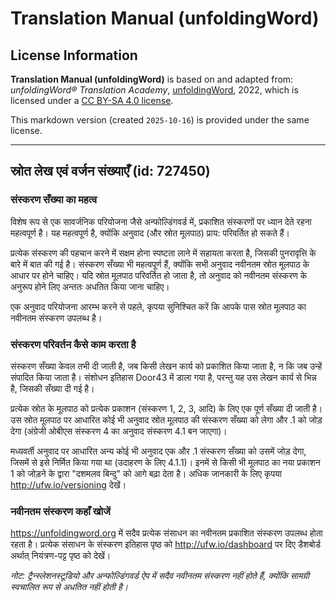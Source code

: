 # Translation Manual (unfoldingWord)

## License Information

**Translation Manual (unfoldingWord)** is based on and adapted from: _unfoldingWord® Translation Academy_, [unfoldingWord](https://unfoldingword.org/utw), 2022, which is licensed under a [CC BY-SA 4.0 license](https://creativecommons.org/licenses/by-sa/4.0/legalcode.en).

This markdown version (created `2025-10-16`) is provided under the same license.



--------------------------------

## स्रोत लेख एवं वर्जन संख्याएँ (id: 727450)

### संस्करण सँख्या का महत्व

विशेष रूप से एक सावर्जनिक परियोजना जैसे अन्फोल्डिंगवर्ड में, प्रकाशित संस्करणों पर ध्यान देते रहना महत्वपूर्ण है। यह महत्वपूर्ण है, क्योंकि अनुवाद (और स्रोत मूलपाठ) प्राय: परिवर्तित हो सकते हैं।

प्रत्येक संस्करण की पहचान करने में सक्षम होना स्पष्टता लाने में सहायता करता है, जिसकी पुनरावृत्ति के बारे में बात की गई है। संस्करण सँख्या भी महत्वपूर्ण हैं, क्योंकि सभी अनुवाद नवीनतम स्रोत मूलपाठ के आधार पर होने चाहिए। यदि स्रोत मूलपाठ परिवर्तित हो जाता है, तो अनुवाद को नवीनतम संस्करण के अनुरूप होने लिए अन्ततः अधतित किया जाना चाहिए।

एक अनुवाद परियोजना आरम्भ करने से पहले, कृपया सुनिश्चित करें कि आपके पास स्रोत मूलपाठ का नवीनतम संस्करण उपलब्ध है।

### संस्करण परिवर्तन कैसे काम करता है

संस्करण सँख्या केवल तभी दी जाती है, जब किसी लेखन कार्य को प्रकाशित किया जाता है, न कि जब उन्हें संपादित किया जाता है। संशोधन इतिहास Door43 में डाला गया है, परन्तु यह उस लेखन कार्य से भिन्न है, जिसकी सँख्या दी गई है।

प्रत्येक स्रोत के मूलपाठ को प्रत्येक प्रकाशन (संस्करण 1, 2, 3, आदि) के लिए एक पूर्ण सँख्या दी जाती है। उस स्रोत मूलपाठ पर आधारित कोई भी अनुवाद स्रोत मूलपाठ की संस्करण सँख्या को लेगा और .1 को जोड़ देगा (अंग्रेजी ओबीएस संस्करण 4 का अनुवाद संस्करण 4\.1 बन जाएगा)।

मध्यवर्ती अनुवाद पर आधारित अन्य कोई भी अनुवाद एक और .1 संस्करण सँख्या को उसमें जोड़ देगा, जिसमें से इसे निर्मित किया गया था (उदाहरण के लिए 4\.1\.1\)। इनमें से किसी भी मूलपाठ का नया प्रकाशन 1 को जोड़ने के द्वारा "दशमलव बिन्दु" को आगे बढ़ा देता है। अधिक जानकारी के लिए कृपया http://ufw.io/versioning देखें।

### नवीनतम संस्करण कहाँ खोजें

https://unfoldingword.org में सदैव प्रत्येक संसाधन का नवीनतम प्रकाशित संस्करण उपलब्ध होता रहता है। प्रत्येक संसाधन के संस्करण इतिहास पृष्ठ को http://ufw.io/dashboard पर दिए डैशबोर्ड अर्थात् नियंत्रण\-पट्ट पृष्ठ को देखें।

*नोट: ट्रैन्स्लेशनस्टूडियो और अन्फोल्डिंगवर्ड ऐप में सदैव नवीनतम संस्करण नहीं होते हैं, क्योंकि सामग्री स्वचालित रूप से अधतित नहीं होती है।*


